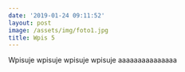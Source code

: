 ```yaml
---
date: '2019-01-24 09:11:52'
layout: post
image: /assets/img/foto1.jpg
title: Wpis 5
---
```


Wpisuje wpisuje wpisuje wpisuje aaaaaaaaaaaaaaa
